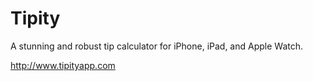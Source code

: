 # Tipity
A stunning and robust tip calculator for iPhone, iPad, and Apple Watch.

http://www.tipityapp.com
